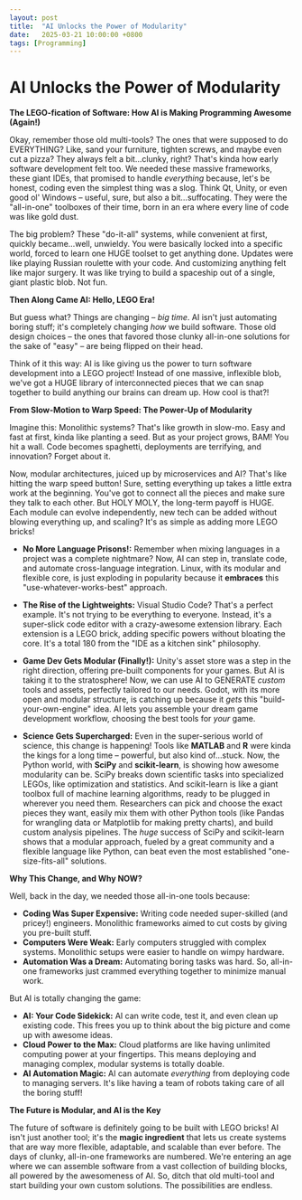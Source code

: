 ```yaml
---
layout: post
title:  "AI Unlocks the Power of Modularity"
date:   2025-03-21 10:00:00 +0800
tags: [Programming]
---
```


# AI Unlocks the Power of Modularity

**The LEGO-fication of Software: How AI is Making Programming Awesome (Again!)**

Okay, remember those old multi-tools? The ones that were supposed to do EVERYTHING? Like, sand your furniture, tighten screws, and maybe even cut a pizza? They always felt a bit…clunky, right? That's kinda how early software development felt too. We needed these massive frameworks, these giant IDEs, that promised to handle *everything* because, let's be honest, coding even the simplest thing was a slog. Think Qt, Unity, or even good ol' Windows – useful, sure, but also a bit…suffocating. They were the "all-in-one" toolboxes of their time, born in an era where every line of code was like gold dust.

The big problem? These "do-it-all" systems, while convenient at first, quickly became…well, unwieldy. You were basically locked into a specific world, forced to learn one HUGE toolset to get anything done. Updates were like playing Russian roulette with your code. And customizing anything felt like major surgery. It was like trying to build a spaceship out of a single, giant plastic blob. Not fun.

**Then Along Came AI: Hello, LEGO Era!**

But guess what? Things are changing – *big time*. AI isn't just automating boring stuff; it's completely changing *how* we build software. Those old design choices – the ones that favored those clunky all-in-one solutions for the sake of "easy" – are being flipped on their head.

Think of it this way: AI is like giving us the power to turn software development into a LEGO project! Instead of one massive, inflexible blob, we've got a HUGE library of interconnected pieces that we can snap together to build anything our brains can dream up. How cool is that?!

**From Slow-Motion to Warp Speed: The Power-Up of Modularity**

Imagine this: Monolithic systems? That's like growth in slow-mo. Easy and fast at first, kinda like planting a seed. But as your project grows, BAM! You hit a wall. Code becomes spaghetti, deployments are terrifying, and innovation? Forget about it.

Now, modular architectures, juiced up by microservices and AI? That's like hitting the warp speed button! Sure, setting everything up takes a little extra work at the beginning. You've got to connect all the pieces and make sure they talk to each other. But HOLY MOLY, the long-term payoff is HUGE. Each module can evolve independently, new tech can be added without blowing everything up, and scaling? It's as simple as adding more LEGO bricks!

*   **No More Language Prisons!:** Remember when mixing languages in a project was a complete nightmare? Now, AI can step in, translate code, and automate cross-language integration. Linux, with its modular and flexible core, is just exploding in popularity because it **embraces** this "use-whatever-works-best" approach.

*   **The Rise of the Lightweights:** Visual Studio Code? That's a perfect example. It's not trying to be everything to everyone. Instead, it's a super-slick code editor with a crazy-awesome extension library. Each extension is a LEGO brick, adding specific powers without bloating the core. It's a total 180 from the "IDE as a kitchen sink" philosophy.

*   **Game Dev Gets Modular (Finally!):** Unity's asset store was a step in the right direction, offering pre-built components for your games. But AI is taking it to the stratosphere! Now, we can use AI to GENERATE *custom* tools and assets, perfectly tailored to our needs. Godot, with its more open and modular structure, is catching up because it *gets* this "build-your-own-engine" idea. AI lets you assemble your dream game development workflow, choosing the best tools for *your* game.

*   **Science Gets Supercharged:** Even in the super-serious world of science, this change is happening! Tools like **MATLAB** and **R** were kinda the kings for a long time – powerful, but also kind of…stuck. Now, the Python world, with **SciPy** and **scikit-learn**, is showing how awesome modularity can be. SciPy breaks down scientific tasks into specialized LEGOs, like optimization and statistics. And scikit-learn is like a giant toolbox full of machine learning algorithms, ready to be plugged in wherever you need them. Researchers can pick and choose the exact pieces they want, easily mix them with other Python tools (like Pandas for wrangling data or Matplotlib for making pretty charts), and build custom analysis pipelines. The *huge* success of SciPy and scikit-learn shows that a modular approach, fueled by a great community and a flexible language like Python, can beat even the most established "one-size-fits-all" solutions.

**Why This Change, and Why NOW?**

Well, back in the day, we needed those all-in-one tools because:

*   **Coding Was Super Expensive:** Writing code needed super-skilled (and pricey!) engineers. Monolithic frameworks aimed to cut costs by giving you pre-built stuff.
*   **Computers Were Weak:** Early computers struggled with complex systems. Monolithic setups were easier to handle on wimpy hardware.
*   **Automation Was a Dream:** Automating boring tasks was hard. So, all-in-one frameworks just crammed everything together to minimize manual work.

But AI is totally changing the game:

*   **AI: Your Code Sidekick:** AI can write code, test it, and even clean up existing code. This frees you up to think about the big picture and come up with awesome ideas.
*   **Cloud Power to the Max:** Cloud platforms are like having unlimited computing power at your fingertips. This means deploying and managing complex, modular systems is totally doable.
*   **AI Automation Magic:** AI can automate *everything* from deploying code to managing servers. It's like having a team of robots taking care of all the boring stuff!

**The Future is Modular, and AI is the Key**

The future of software is definitely going to be built with LEGO bricks! AI isn't just another tool; it's the **magic ingredient** that lets us create systems that are way more flexible, adaptable, and scalable than ever before. The days of clunky, all-in-one frameworks are numbered. We're entering an age where we can assemble software from a vast collection of building blocks, all powered by the awesomeness of AI. So, ditch that old multi-tool and start building your own custom solutions. The possibilities are endless.
